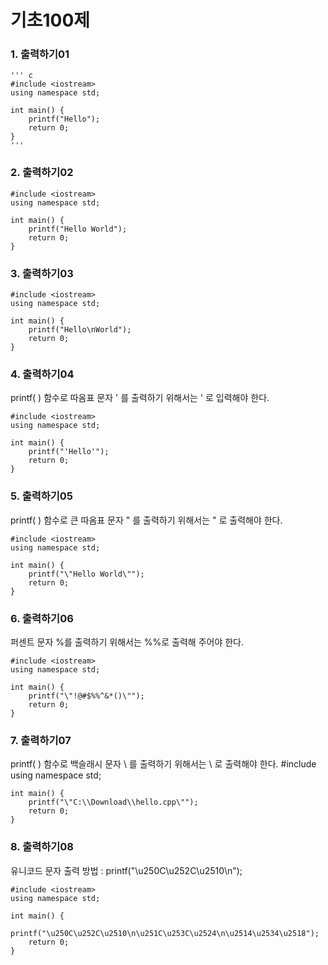 # 기초100제
### 1. 출력하기01
	''' c
	#include <iostream>
	using namespace std;

	int main() {
		printf("Hello");
		return 0;
	}
	'''
	
### 2. 출력하기02
	#include <iostream>
	using namespace std;

	int main() {
		printf("Hello World");
		return 0;
	}
	
### 3. 출력하기03
	#include <iostream>
	using namespace std;

	int main() {
		printf("Hello\nWorld");
		return 0;
	}
	
### 4. 출력하기04
printf( ) 함수로 따옴표 문자 ' 를 출력하기 위해서는 \' 로 입력해야 한다.

	#include <iostream>
	using namespace std;

	int main() {
		printf("'Hello'");
		return 0;
	}
### 5. 출력하기05
printf( ) 함수로 큰 따옴표 문자 " 를 출력하기 위해서는 \" 로 출력해야 한다.

	#include <iostream>
	using namespace std;

	int main() {
		printf("\"Hello World\"");
		return 0;
	}

### 6. 출력하기06
퍼센트 문자 %를 출력하기 위해서는 %%로 출력해 주어야 한다.

	#include <iostream>
	using namespace std;

	int main() {
		printf("\"!@#$%%^&*()\"");
		return 0;
	}
	
### 7. 출력하기07
printf( ) 함수로 백슬래시 문자 \ 를 출력하기 위해서는 \\ 로 출력해야 한다.
	#include <iostream>
	using namespace std;

	int main() {
		printf("\"C:\\Download\\hello.cpp\"");
		return 0;
	}

### 8. 출력하기08
유니코드 문자 출력 방법 : printf("\u250C\u252C\u2510\n");

	#include <iostream>
	using namespace std;

	int main() {
		printf("\u250C\u252C\u2510\n\u251C\u253C\u2524\n\u2514\u2534\u2518");
		return 0;
	}
